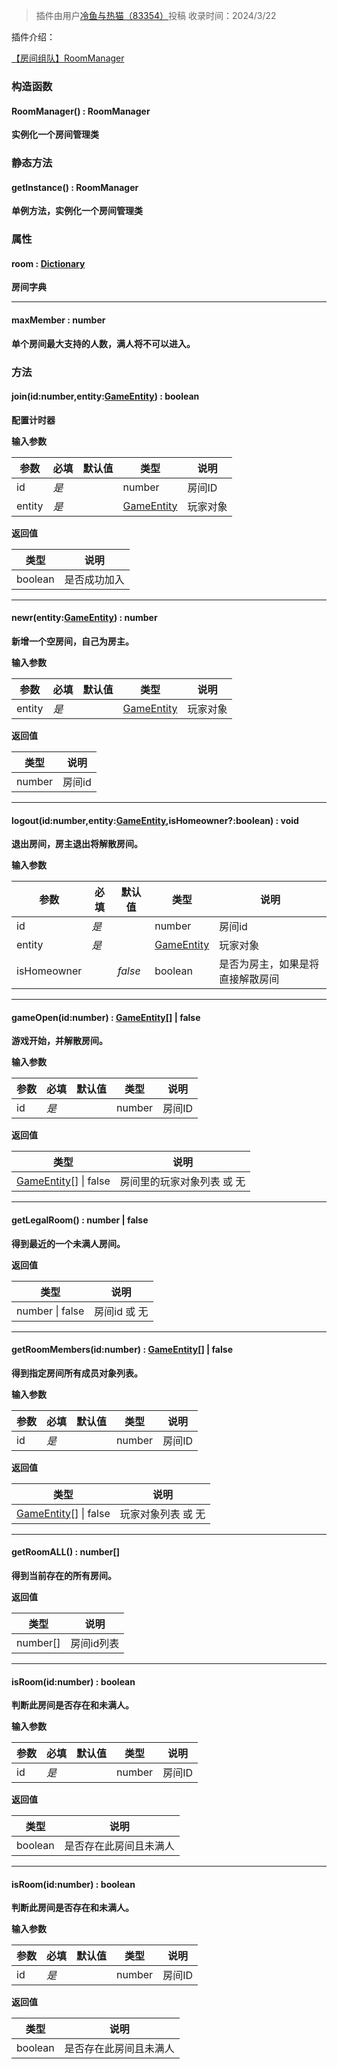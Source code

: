 > 插件由用户[冷鱼与热猫（83354）](https://dao3.fun/profile/83354)投稿
> 收录时间：2024/3/22

插件介绍：

[【房间组队】RoomManager](https://www.yuque.com/box3lab/doc/htwm6iggge1ex98e?view=doc_embed)

### 构造函数

#### RoomManager() : RoomManager
**实例化一个房间管理类**


### 静态方法

#### getInstance() **: RoomManager**
**单例方法，实例化一个房间管理类**


### 属性

#### room : [Dictionary](https://www.yuque.com/box3lab/api/ql2rlmzsruig4w5a)
**房间字典**

---


#### maxMember : number
**单个房间最大支持的人数，满人将不可以进入。**


### 方法

#### join(id:number,entity:[GameEntity](https://www.yuque.com/box3lab/api/inriuuvzg5yb54kv)) : boolean
**配置计时器**

**输入参数**

| **参数** | **必填** | **默认值** | **类型** | **说明** |
| --- | --- | --- | --- | --- |
| id | _是_ | | number | 房间ID |
| entity | _是_ | | [GameEntity](https://www.yuque.com/box3lab/api/inriuuvzg5yb54kv) | 玩家对象 |

**返回值**

| **类型** | **说明** |
| --- | --- |
| boolean | 是否成功加入 |


---


#### newr(entity:[GameEntity](https://www.yuque.com/box3lab/api/inriuuvzg5yb54kv)) : number
**新增一个空房间，自己为房主。**

**输入参数**

| **参数** | **必填** | **默认值** | **类型** | **说明** |
| --- | --- | --- | --- | --- |
| entity | _是_ | | [GameEntity](https://www.yuque.com/box3lab/api/inriuuvzg5yb54kv) | 玩家对象 |

**返回值**

| **类型** | **说明** |
| --- | --- |
| number | 房间id |


---


#### logout(id:number,entity:[GameEntity](https://www.yuque.com/box3lab/api/inriuuvzg5yb54kv),isHomeowner?:boolean) : void
**退出房间，房主退出将解散房间。**

**输入参数**

| **参数** | **必填** | **默认值** | **类型** | **说明** |
| --- | --- | --- | --- | --- |
| id | _是_ | | number | 房间id |
| entity | _是_ | | [GameEntity](https://www.yuque.com/box3lab/api/inriuuvzg5yb54kv) | 玩家对象 |
| isHomeowner | | _false_ | boolean | 是否为房主，如果是将直接解散房间 |


---


#### gameOpen(id:number) : [GameEntity](https://www.yuque.com/box3lab/api/inriuuvzg5yb54kv)[] | false
**游戏开始，并解散房间。**

**输入参数**

| **参数** | **必填** | **默认值** | **类型** | **说明** |
| --- | --- | --- | --- | --- |
| id | _是_ | | number | 房间ID |

**返回值**

| **类型** | **说明** |
| --- | --- |
| [GameEntity](https://www.yuque.com/box3lab/api/inriuuvzg5yb54kv)[] &#124; false | 房间里的玩家对象列表 或 无 |


---


#### getLegalRoom() : number | false
**得到最近的一个未满人房间。**

**返回值**

| **类型** | **说明** |
| --- | --- |
| number &#124; false | 房间id 或 无 |


---


#### getRoomMembers(id:number) : [GameEntity](https://www.yuque.com/box3lab/api/inriuuvzg5yb54kv)[] | false
**得到指定房间所有成员对象列表。**

**输入参数**

| **参数** | **必填** | **默认值** | **类型** | **说明** |
| --- | --- | --- | --- | --- |
| id | _是_ | | number | 房间ID |

**返回值**

| **类型** | **说明** |
| --- | --- |
| [GameEntity](https://www.yuque.com/box3lab/api/inriuuvzg5yb54kv)[] &#124; false | 玩家对象列表 或 无 |


---


#### getRoomALL() : number[]
**得到当前存在的所有房间。**

**返回值**

| **类型** | **说明** |
| --- | --- |
| number[] | 房间id列表 |


---


#### isRoom(id:number) : boolean
**判断此房间是否存在和未满人。**

**输入参数**

| **参数** | **必填** | **默认值** | **类型** | **说明** |
| --- | --- | --- | --- | --- |
| id | _是_ | | number | 房间ID |

**返回值**

| **类型** | **说明** |
| --- | --- |
| boolean | 是否存在此房间且未满人 |


---


#### isRoom(id:number) : boolean
**判断此房间是否存在和未满人。**

**输入参数**

| **参数** | **必填** | **默认值** | **类型** | **说明** |
| --- | --- | --- | --- | --- |
| id | _是_ | | number | 房间ID |

**返回值**

| **类型** | **说明** |
| --- | --- |
| boolean | 是否存在此房间且未满人 |




